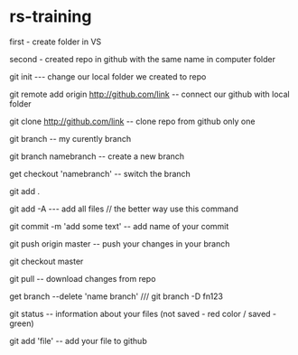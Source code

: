# rs-training

first - create folder in VS

second - created repo in github with the same name in computer folder

git init --- change our local folder we created to repo

git remote add origin http://github.com/link -- connect our github with local folder

git clone http://github.com/link -- clone repo from github only one

git branch -- my curently branch

git branch namebranch -- create a new branch

get checkout 'namebranch' -- switch the branch

git add .

git add -A --- add all files // the better way use this command

git commit -m 'add some text' -- add name of your commit

git push origin master -- push your changes in your branch

git checkout master

git pull -- download changes from repo

get branch --delete 'name branch' /// git branch -D fn123

git status -- information about your files (not saved - red color / saved - green)

git add 'file' -- add your file to github
